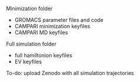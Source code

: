 Minimization folder
- GROMACS parameter files and code
- CAMPARI minimization keyfiles
- CAMPARI MD keyfiles

Full simulation folder
- full hamiltonion keyfiles
- EV keyfiles


To-do: upload Zenodo with all simulation trajectories
